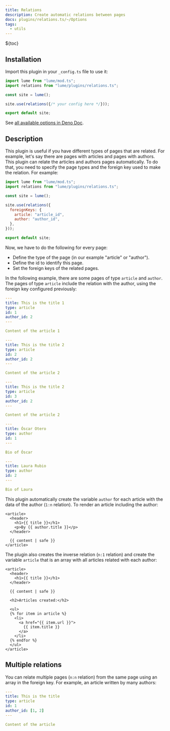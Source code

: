 ```yaml
---
title: Relations
description: Create automatic relations between pages
docs: plugins/relations.ts/~/Options
tags:
  - utils
---
```


${toc}

## Installation

Import this plugin in your `_config.ts` file to use it:

```js
import lume from "lume/mod.ts";
import relations from "lume/plugins/relations.ts";

const site = lume();

site.use(relations({/* your config here */}));

export default site;
```

See
[all available options in Deno Doc](https://doc.deno.land/https/deno.land/x/lume/plugins/relations.ts/~/Options).

## Description

This plugin is useful if you have different types of pages that are related. For
example, let's say there are pages with articles and pages with authors. This
plugin can relate the articles and authors pages automatically. To do that, you
need to specify the page types and the foreign key used to make the relation.
For example:

```js
import lume from "lume/mod.ts";
import relations from "lume/plugins/relations.ts";

const site = lume();

site.use(relations({
  foreignKeys: {
    article: "article_id",
    author: "author_id",
  },
}));

export default site;
```

Now, we have to do the following for every page:

- Define the type of the page (in our example "article" or "author").
- Define the id to identify this page.
- Set the foreign keys of the related pages.

In the following example, there are some pages of type `article` and `author`.
The pages of type `article` include the relation with the author, using the
foreign key configured previously:

<lume-code>

```yml {title=/article-1.md}
---
title: This is the title 1
type: article
id: 1
author_id: 2
---

Content of the article 1
```

```yml {title=/article-2.md}
---
title: This is the title 2
type: article
id: 2
author_id: 2
---

Content of the article 2
```

```yml {title=/article-3.md}
---
title: This is the title 2
type: article
id: 3
author_id: 2
---

Content of the article 2
```

```yml {title=/oscar.md}
---
title: Óscar Otero
type: author
id: 1
---

Bio of Óscar
```

```yml {title=/laura.md}
---
title: Laura Rubio
type: author
id: 2
---

Bio of Laura
```

</lume-code>

This plugin automatically create the variable `author` for each article with the
data of the author (`1:n` relation). To render an article including the author:

<lume-code>

```html{title=_includes/layouts/article.njk}
<article>
  <header>
    <h1>{{ title }}</h1>
    <p>By {{ author.title }}</p>
  </header>

  {{ content | safe }}
</article>
```

</lume-code>

The plugin also creates the inverse relation (`n:1` relation) and create the
variable `article` that is an array with all articles related with each author:

<lume-code>

```html{title=_includes/layouts/author.njk}
<article>
  <header>
    <h1>{{ title }}</h1>
  </header>

  {{ content | safe }}

  <h2>Articles created:</h2>

  <ul>
  {% for item in article %}
    <li>
      <a href="{{ item.url }}">
        {{ item.title }}
      </a>
    </li>
  {% endfor %}
  </ul>
</article>
```

</lume-code>

## Multiple relations

You can relate multiple pages (`n:n` relation) from the same page using an array
in the foreign key. For example, an article written by many authors:

<lume-code>

```yml {title=/example.md}
---
title: This is the title
type: article
id: 1
author_id: [1, 2]
---

Content of the article
```

</lume-code>
